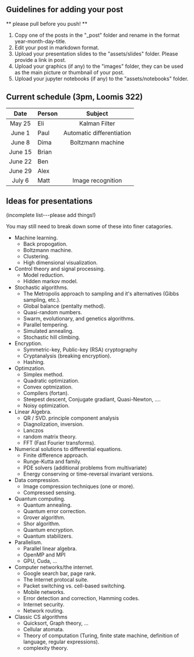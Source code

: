 ## Guidelines for adding your post
** please pull before you push! **
  1. Copy one of the posts in the "\_post" folder and rename in the format year-month-day-title.
  2. Edit your post in markdown format.
  3. Upload your presentation slides to the "assets/slides" folder. Please provide a link in post.
  4. Upload your graphics (if any) to the "images" folder, they can be used as the main picture or thumbnail of your post.
  5. Upload your jupyter notebooks (if any) to the "assets/notebooks" folder.

## Current schedule (3pm, Loomis 322)

|  Date  | Person  | Subject                   |
|:------:|:--------|:-------------------------:|
|May 25  | Eli     | Kalman Filter             |
|June 1  | Paul    | Automatic differentiation |
|June 8  | Dima    | Boltzmann machine         |
|June 15 | Brian   |                           |
|June 22 | Ben     |                           | 
|June 29 | Alex    |                           |
|July 6  | Matt    | Image recognition         |

## Ideas for presentations

(incomplete list---please add things!)

You may still need to break down some of these into finer catagories.

 - Machine learning.
   - Back propogation.
   - Boltzmann machine.
   - Clustering.
   - High dimensional visualization.
 - Control theory and signal processing.
   - Model reduction.
   - Hidden markov model.
 - Stochastic algorithms.
   - The Metropolis approach to sampling and it's alternatives (Gibbs sampling, etc.).
   - Global balance (pentalty method).
   - Quasi-random numbers.
   - Swarm, evolutionary, and genetics algorithms.
   - Parallel tempering.
   - Simulated annealing.
   - Stochastic hill climbing.
 - Encryption.
   - Symmetric-key, Public-key (RSA) cryptography
   - Cryptanalysis (breaking encryption).
   - Hashing.
 - Optimzation.
   - Simplex method.
   - Quadratic optimization.
   - Convex optmization.
   - Compilers (fortan).
   - Steepest descent, Conjugate gradiant, Quasi-Newton, ....
   - Noisy optimization.
 - Linear Algebra.
   - QR / SVD. principle component analysis
   - Diagnolization, inversion.
   - Lanczos
   - random matrix theory.
   - FFT (Fast Fourier transforms).
 - Numerical solutions to differential equations.
   - Finite difference approach.
   - Runge-Kutta and family.
   - PDE solvers (additional problems from multivariate)
   - Energy conserving or time-reversal invariant versions.
 - Data compression.
   - Image compression techniques (one or more).
   - Compressed sensing.
 - Quantum computing.
   - Quantum annealing.
   - Quantum error correction.
   - Grover algorithm. 
   - Shor algorithm.
   - Quantum encryption.
   - Quantum stabilizers.
 - Parallelism.
   - Parallel linear algebra.
   - OpenMP and MPI
   - GPU, Cuda, ...
 - Computer networks/the internet.
   - Google search bar, page rank.
   - The Internet protocal suite.
   - Packet switching vs. cell-based switching.
   - Mobile networks.
   - Error detection and correction, Hamming codes.
   - Internet security.
   - Network routing.
 - Classic CS algorithms
   - Quicksort, Graph theory, ...
   - Cellular atomata.
   - Theory of computation (Turing, finite state machine, definition of language, regular expressions).
   - complexity theory.
